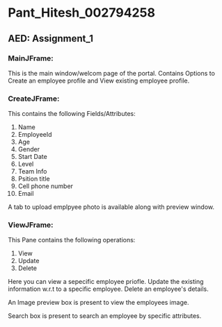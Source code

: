 # Pant_Hitesh_002794258

## AED: Assignment_1

### MainJFrame:
This is the main window/welcom page of the portal.
Contains Options to Create an employee profile and View existing employee profile.


### CreateJFrame:
This contains the following Fields/Attributes:
1. Name
2. EmployeeId
3. Age
4. Gender 
5. Start Date
6. Level
7. Team Info
8. Psition title
9. Cell phone number
10. Email

A tab to upload emplpyee photo is available along with preview window.

### ViewJFrame:
This Pane contains the following operations:
1. View
2. Update 
3. Delete

Here you can view a sepecific employee priofle.
Update the existing information w.r.t to a specific employee.
Delete an employee's details.

An Image preview box is present to view the employees image.

Search box is present to search an employee by specific attributes.

